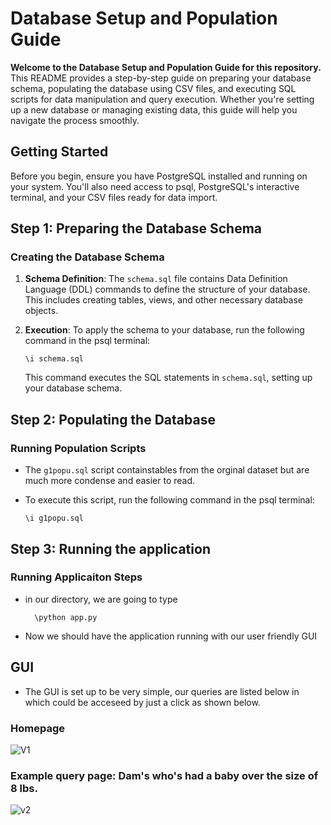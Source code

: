 # Database Setup and Population Guide

**Welcome to the Database Setup and Population Guide for this repository.** This README provides a step-by-step guide on preparing your database schema, populating the database using CSV files, and executing SQL scripts for data manipulation and query execution. Whether you're setting up a new database or managing existing data, this guide will help you navigate the process smoothly.

## Getting Started

Before you begin, ensure you have PostgreSQL installed and running on your system. You'll also need access to psql, PostgreSQL's interactive terminal, and your CSV files ready for data import.

## Step 1: Preparing the Database Schema

### Creating the Database Schema

1. **Schema Definition**: The `schema.sql` file contains Data Definition Language (DDL) commands to define the structure of your database. This includes creating tables, views, and other necessary database objects.

2. **Execution**: To apply the schema to your database, run the following command in the psql terminal:
    ```
    \i schema.sql
    ```
   This command executes the SQL statements in `schema.sql`, setting up your database schema.

## Step 2: Populating the Database


### Running Population Scripts

- The `g1popu.sql` script containstables from the orginal dataset but are much more condense and easier to read.

- To execute this script, run the following command in the psql terminal:
    ```
    \i g1popu.sql
    ```

## Step 3: Running the application

### Running Applicaiton Steps

- in our directory, we are going to type
  ```
    \python app.py
    ```
- Now we should have the application running with our user friendly GUI

## GUI

- The GUI is set up to be very simple, our queries are listed below in which could be acceseed by just a click as shown below.

### Homepage
  
![V1](https://github.com/TCNJ-degoodj/project-group01/assets/122068476/47ad5d9d-d252-4f06-9e39-46431b36e94e)

### Example query page: Dam's who's had a baby over the size of 8 lbs.

![v2](https://github.com/TCNJ-degoodj/project-group01/assets/122068476/bfaf74ba-f00f-4456-8481-dd9b73fb4601)
